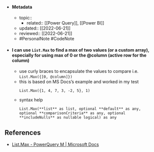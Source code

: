 - #### Metadata
	- topic:: 
		- related:: [[Power Query]], [[Power BI]]
	- updated:: [[2022-06-21]]
	- reviewed:: [[2022-06-21]]
	- #PersonalNote #CodeNote 
- #### I can use `List.Max` to find a max of two values (or a custom array), especially for using max of 0 or the @column (active row for the column)
	- use curly braces to encapsulate the values to compare i.e. `List.Max({[0, @column]})`
	- this is based on MS Docs’s example and worked in my test
		```powerquery
		List.Max({1, 4, 7, 3, -2, 5}, 1)
		```
	- syntax help
		```powerquery
		List.Max(**list** as list, optional **default** as any, optional **comparisonCriteria** as any, optional **includeNulls** as nullable logical) as any
		```

## References
- [List.Max - PowerQuery M | Microsoft Docs](https://docs.microsoft.com/en-us/powerquery-m/list-max)